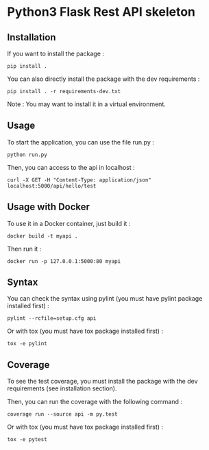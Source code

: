 # Python3 Flask Rest API skeleton

## Installation

If you want to install the package :

```
pip install .
```

You can also directly install the package with the dev requirements :

```
pip install . -r requirements-dev.txt
```

Note : You may want to install it in a virtual environment.

## Usage

To start the application, you can use the file run.py :

```
python run.py
```

Then, you can access to the api in localhost :

```
curl -X GET -H "Content-Type: application/json" localhost:5000/api/hello/test
```

## Usage with Docker

To use it in a Docker container, just build it :

```
docker build -t myapi .
```

Then run it :

```
docker run -p 127.0.0.1:5000:80 myapi
```

## Syntax

You can check the syntax using pylint (you must have pylint package installed first) :

```
pylint --rcfile=setup.cfg api
```

Or with tox (you must have tox package installed first) :

```
tox -e pylint
```

## Coverage

To see the test coverage, you must install the package with the dev requirements (see installation section).

Then, you can run the coverage with the following command :

```
coverage run --source api -m py.test
```

Or with tox (you must have tox package installed first) :

```
tox -e pytest
```
